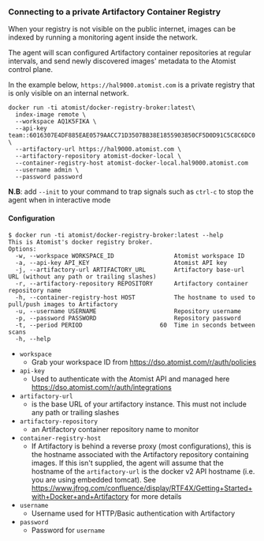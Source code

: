 ### Connecting to a private Artifactory Container Registry

When your registry is not visible on the public internet, images can be indexed by running a monitoring agent inside the network.  

The agent will scan configured Artifactory container repositories at regular intervals, and send newly discovered images' metadata to the Atomist control plane.

In the example below, `https://hal9000.atomist.com` is a private registry that is only visible on an internal network.

```
docker run -ti atomist/docker-registry-broker:latest\
  index-image remote \
  --workspace AQ1K5FIKA \
  --api-key team::6016307E4DF885EAE0579AACC71D3507BB38E1855903850CF5D0D91C5C8C6DC0 \
  --artifactory-url https://hal9000.atomist.com \
  --artifactory-repository atomist-docker-local \
  --container-registry-host atomist-docker-local.hal9000.atomist.com
  --username admin \
  --password password
```

**N.B**: add `--init` to your command to trap signals such as `ctrl-c` to stop the agent when in interactive mode

#### Configuration

```shell
$ docker run -ti atomist/docker-registry-broker:latest --help
This is Atomist's docker registry broker.
Options:
  -w, --workspace WORKSPACE_ID                 Atomist workspace ID
  -a, --api-key API_KEY                        Atomist API key
  -j, --artifactory-url ARTIFACTORY_URL        Artifactory base-url URL (without any path or trailing slashes)
  -r, --artifactory-repository REPOSITORY      Artifactory container repository name
  -h, --container-registry-host HOST           The hostname to used to pull/push images to Artifactory
  -u, --username USERNAME                      Repository username
  -p, --password PASSWORD                      Repository password
  -t, --period PERIOD                      60  Time in seconds between scans
  -h, --help
```


* `workspace`
    * Grab your workspace ID from https://dso.atomist.com/r/auth/policies
* `api-key`
    * Used to authenticate with the Atomist API and managed here https://dso.atomist.com/r/auth/integrations
* `artifactory-url` 
    * is the base URL of your artifactory instance. This must not include any path or trailing slashes
* `artifactory-repository`
    * an Artifactory container repository name to monitor
* `container-registry-host`
    * If Artifactory is behind a reverse proxy (most configurations), this is the hostname associated with the Artifactory repository containing images. If this isn't supplied, the agent will assume that the hostname of the `artifactory-url` is the docker v2 API hostname (i.e. you are using embedded tomcat). See https://www.jfrog.com/confluence/display/RTF4X/Getting+Started+with+Docker+and+Artifactory for more details
* `username`
    *  Username used for HTTP/Basic authentication with Artifactory
* `password`
    * Password for `username`
 

